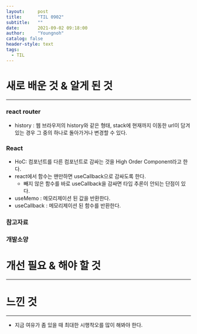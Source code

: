 ```yaml
---
layout:     post
title:      "TIL 0902"
subtitle:   ""
date:       2021-09-02 09:18:00
author:     "Youngnoh"
catalog: false
header-style: text
tags:
  - TIL
---
```


# 새로 배운 것 & 알게 된 것

---

### react router

- history : 웹 브라우저의 history와 같은 형태, stack에 현재까지 이동한 url이 담겨있는 경우 그 중의 하나로 돌아가거나 변경할 수 있다.

### React

- HoC: 컴포넌트를 다른 컴포넌트로 감싸는 것을 High Order Component라고 한다.
- react에서 함수는 왠만하면 useCallback으로 감싸도록 한다.
    - 빼지 않은 함수를 바로 useCallback을 감싸면 타입 추론이 안되는 단점이 있다.
- useMemo : 메모리제이션 된 값을 반환한다.
- useCallback : 메모리제이션 된 함수를 반환한다.

### 참고자료

### 개발소양

# 개선 필요 & 해야 할 것

---

# 느낀 것

---

- 지금 여유가 좀 있을 때 최대한 시행착오를 많이 해봐야 한다.
